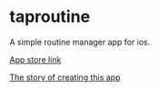 # taproutine
A simple routine manager app for ios.

[App store link](https://itunes.apple.com/WebObjects/MZStore.woa/wa/viewSoftware?id=1465345642&mt=8)

[The story of creating this app](https://medium.com/@JeffLombardJr/how-to-launch-an-app-in-a-week-6c2b31762b2d?source=friends_link&sk=955219ac13768fcd03a6a249b3bf4a59)
